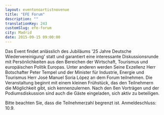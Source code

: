 ```yaml
---
layout: eventonoartistnovenue
title: "EFE Forum"
description: ""
translationKey: 243
customSlug: efe-forum
city: Madrid
date: 2015-09-15 09:00:00
---
```


Das Event findet anlässlich des Jubiläums '25 Jahre Deutsche Wiedervereinigung' statt und garantiert eine interessante Diskussionsrunde mit Persönlichkeiten aus den Bereichen der Wirtschaft, Tourismus und europäischen Politik Europas. Unter anderen werden Seine Exzellenz Herr Botschafter Peter Tempel und der Minister für Industrie, Energie und Tourismus Herr José Manuel Soria López an dem Forum teilnehmen. Die Veranstaltung beginnt mit einem kleinen Frühstück, das den Teilnehmern die Möglichkeit gibt, sich kennenzulernen. Nach den ßen Vorträgen und der Podiumsdiskussion sind auch die Gäste eingeladen, sich aktiv zu beteiligen.

Bitte beachten Sie, dass die Teilnehmerzahl begrenzt ist. Anmeldeschluss: 10.9.
